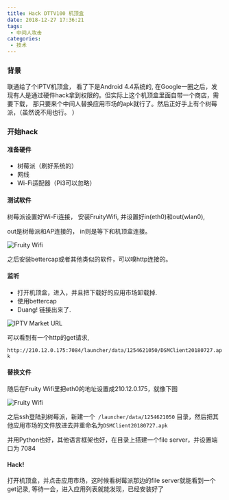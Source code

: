 ```yaml
---
title: Hack DTTV100 机顶盒
date: 2018-12-27 17:36:21
tags:
 - 中间人攻击
categories:
 - 技术
---
```


### 背景

联通给了个IPTV机顶盒， 看了下是Android 4.4系统的, 在Google一圈之后，发现有人是通过硬件hack拿到权限的。但实际上这个机顶盒里面自带一个商店，需要下载， 那只要来个中间人替换应用市场的apk就行了。然后正好手上有个树莓派，（虽然说不用也行。 ）

### 开始hack

#### 准备硬件

 - 树莓派（刷好系统的）
 - 网线
 - Wi-Fi适配器（Pi3可以忽略）

#### 测试软件

 树莓派设置好Wi-Fi连接， 安装FruityWifi, 并设置好in(eth0)和out(wlan0),

 out是树莓派和AP连接的， in则是等下和机顶盒连接。

 ![Fruity Wifi](https://i.loli.net/2018/12/27/5c24bdf1128a0.png)

 之后安装bettercap或者其他类似的软件，可以嗅http连接的。

#### 监听

 - 打开机顶盒，进入，并且把下载好的应用市场卸载掉.
 - 使用bettercap
 - Duang! 链接出来了.

 ![IPTV Market URL](https://i.loli.net/2018/12/27/5c24bec1d2b30.png)

 可以看到有一个http的get请求, 
 
 `http://210.12.0.175:7084/launcher/data/1254621050/DSMClient20180727.apk`

#### 替换文件
 随后在Fruity Wifi里把eth0的地址设置成210.12.0.175，就像下图

 ![Fruity Wifi](https://i.loli.net/2018/12/27/5c24bdf1128a0.png)

 之后ssh登陆到树莓派，新建一个` /launcher/data/1254621050` 目录，然后把其他应用市场的文件放进去并重命名为`DSMClient20180727.apk`
 
 并用Python也好，其他语言框架也好，在目录上搭建一个file server，并设置端口为 7084

#### Hack!
 打开机顶盒，并点击应用市场，这时候看树莓派那边的file server就能看到一个get记录, 等待一会，进入应用列表就能发现，已经安装好了